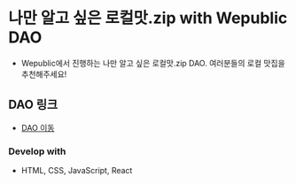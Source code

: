 # 나만 알고 싶은 로컬맛.zip with Wepublic DAO
- Wepublic에서 진행하는 나만 알고 싶은 로컬맛.zip DAO. 여러분들의 로컬 맛집을 추천해주세요!

## DAO 링크
- [DAO 이동](https://wepublic.com/c/matzip?tab=feed)

### Develop with
- HTML, CSS, JavaScript, React
